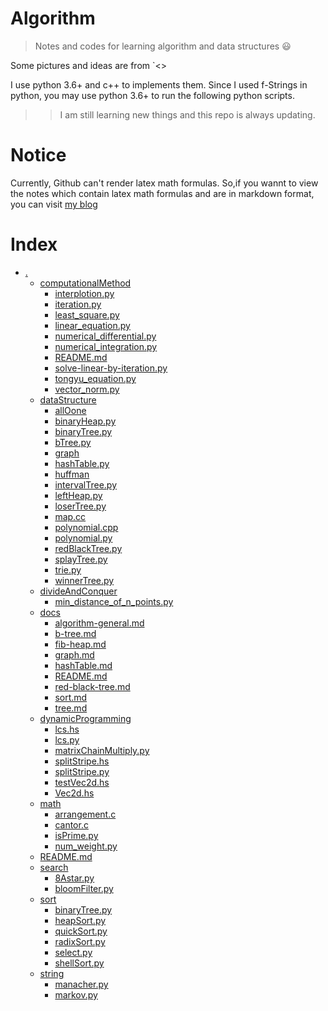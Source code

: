 # Algorithm 
>Notes and codes for learning algorithm and data structures :smiley:

Some pictures and ideas are from `<<Introduction to Algotithm>>

I use python 3.6+ and c++ to implements them.
Since I used f-Strings in python, you may use python 3.6+ to run the following python scripts.

>>I am still learning new things and this repo is always updating.

# Notice
Currently, Github can't render latex math formulas.
So,if you wannt to view the notes which contain latex math formulas and are in markdown format, you can visit [my blog](https://mbinary.coding.me)

# Index
* [.](.)
    * [computationalMethod](./computationalMethod)
        * [interplotion.py](./computationalMethod/interplotion.py)
        * [iteration.py](./computationalMethod/iteration.py)
        * [least_square.py](./computationalMethod/least_square.py)
        * [linear_equation.py](./computationalMethod/linear_equation.py)
        * [numerical_differential.py](./computationalMethod/numerical_differential.py)
        * [numerical_integration.py](./computationalMethod/numerical_integration.py)
        * [README.md](./computationalMethod/README.md)
        * [solve-linear-by-iteration.py](./computationalMethod/solve-linear-by-iteration.py)
        * [tongyu_equation.py](./computationalMethod/tongyu_equation.py)
        * [vector_norm.py](./computationalMethod/vector_norm.py)
    * [dataStructure](./dataStructure)
        * [allOone](./dataStructure/allOone)
        * [binaryHeap.py](./dataStructure/binaryHeap.py)
        * [binaryTree.py](./dataStructure/binaryTree.py)
        * [bTree.py](./dataStructure/bTree.py)
        * [graph](./dataStructure/graph)
        * [hashTable.py](./dataStructure/hashTable.py)
        * [huffman](./dataStructure/huffman)
        * [intervalTree.py](./dataStructure/intervalTree.py)
        * [leftHeap.py](./dataStructure/leftHeap.py)
        * [loserTree.py](./dataStructure/loserTree.py)
        * [map.cc](./dataStructure/map.cc)
        * [polynomial.cpp](./dataStructure/polynomial.cpp)
        * [polynomial.py](./dataStructure/polynomial.py)
        * [redBlackTree.py](./dataStructure/redBlackTree.py)
        * [splayTree.py](./dataStructure/splayTree.py)
        * [trie.py](./dataStructure/trie.py)
        * [winnerTree.py](./dataStructure/winnerTree.py)
    * [divideAndConquer](./divideAndConquer)
        * [min_distance_of_n_points.py](./divideAndConquer/min_distance_of_n_points.py)
    * [docs](./docs)
        * [algorithm-general.md](./docs/algorithm-general.md)
        * [b-tree.md](./docs/b-tree.md)
        * [fib-heap.md](./docs/fib-heap.md)
        * [graph.md](./docs/graph.md)
        * [hashTable.md](./docs/hashTable.md)
        * [README.md](./docs/README.md)
        * [red-black-tree.md](./docs/red-black-tree.md)
        * [sort.md](./docs/sort.md)
        * [tree.md](./docs/tree.md)
    * [dynamicProgramming](./dynamicProgramming)
        * [lcs.hs](./dynamicProgramming/lcs.hs)
        * [lcs.py](./dynamicProgramming/lcs.py)
        * [matrixChainMultiply.py](./dynamicProgramming/matrixChainMultiply.py)
        * [splitStripe.hs](./dynamicProgramming/splitStripe.hs)
        * [splitStripe.py](./dynamicProgramming/splitStripe.py)
        * [testVec2d.hs](./dynamicProgramming/testVec2d.hs)
        * [Vec2d.hs](./dynamicProgramming/Vec2d.hs)
    * [math](./math)
        * [arrangement.c](./math/arrangement.c)
        * [cantor.c](./math/cantor.c)
        * [isPrime.py](./math/isPrime.py)
        * [num_weight.py](./math/num_weight.py)
    * [README.md](./README.md)
    * [search](./search)
        * [8Astar.py](./search/8Astar.py)
        * [bloomFilter.py](./search/bloomFilter.py)
    * [sort](./sort)
        * [binaryTree.py](./sort/binaryTree.py)
        * [heapSort.py](./sort/heapSort.py)
        * [quickSort.py](./sort/quickSort.py)
        * [radixSort.py](./sort/radixSort.py)
        * [select.py](./sort/select.py)
        * [shellSort.py](./sort/shellSort.py)
    * [string](./string)
        * [manacher.py](./string/manacher.py)
        * [markov.py](./string/markov.py)
